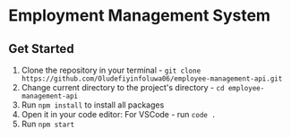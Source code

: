 # Employment Management System

## Get Started

1. Clone the repository in your terminal - `git clone https://github.com/Oludefiyinfoluwa06/employee-management-api.git`
2. Change current directory to the project's directory - `cd employee-management-api`
3. Run `npm install` to install all packages
4. Open it in your code editor:
   For VSCode - run `code .`
5. Run `npm start`

